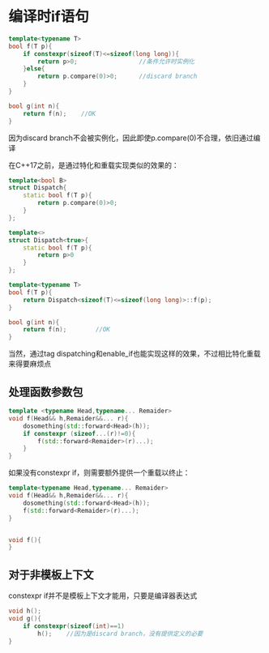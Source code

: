 # 编译时if语句

```cpp
template<typename T>
bool f(T p){
    if constexpr(sizeof(T)<=sizeof(long long)){
        return p>0;					//条件允许时实例化
    }else{
        return p.compare(0)>0;		//discard branch
    }
}

bool g(int n){
    return f(n);	//OK
}
```

因为discard branch不会被实例化，因此即使p.compare(0)不合理，依旧通过编译

在C++17之前，是通过特化和重载实现类似的效果的：

```cpp
template<bool B>
struct Dispatch{
    static bool f(T p){
        return p.compare(0)>0;
    }
};

template<>
struct Dispatch<true>{
    static bool f(T p){
        return p>0
    }
};

template<typename T>
bool f(T p){
    return Dispatch<sizeof(T)<=sizeof(long long)>::f(p);
}

bool g(int n){
    return f(n);		//OK
}
```

当然，通过tag dispatching和enable_if也能实现这样的效果，不过相比特化重载来得要麻烦点

## 处理函数参数包

```cpp
template <typename Head,typename... Remaider>
void f(Head&& h,Remaider&&... r){
    dosomething(std::forward<Head>(h));
    if constexpr (sizeof...(r)!=0){
        f(std::forward<Remaider>(r)...);
    }
}
```

如果没有constexpr if，则需要额外提供一个重载以终止：

```cpp
template<typename Head,typename... Remaider>
void f(Head&& h,Remaider&&... r){
    dosomething(std::forward<Head>(h));
    f(std::forward<Remaider>(r)...);
}


void f(){
}
```

## 对于非模板上下文

constexpr if并不是模板上下文才能用，只要是编译器表达式

```cpp
void h();
void g(){
    if constexpr(sizeof(int)==1)
        h();	//因为是discard branch，没有提供定义的必要
}
```



